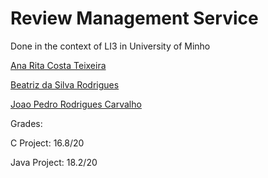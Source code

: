 # Review Management Service 


Done in the context of LI3 in University of Minho

[Ana Rita Costa Teixeira](https://github.com/arct204)

[Beatriz da Silva Rodrigues](https://github.com/beasrodrigues24)

[Joao Pedro Rodrigues Carvalho](https://github.com/joaoca93166)

Grades: 

C Project: 16.8/20

Java Project: 18.2/20
